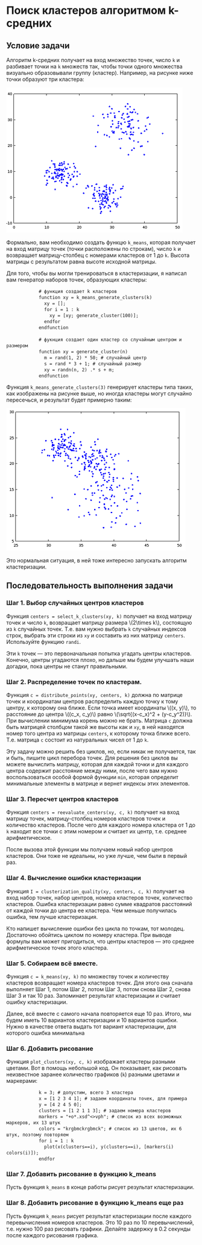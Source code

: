 # Поиск кластеров алгоритмом k-средних

## Условие задачи

Алгоритм k-средних получает на вход множество точек, число `k` и разбивает точки на `k` множеств так, чтобы точки одного множества визуально образовывали группу (кластер). Например, на рисунке ниже точки образуют три кластера:

![3 кластера](clusters1.png)

Формально, вам необходимо создать функцю `k_means`, которая получает на вход матрицу точек (точки расположены по строкам), число `k` и возвращает матрицу-столбец с номерами кластеров от 1 до `k`. Высота матрицы с результатом равна высоте исходной матрицы.

Для того, чтобы вы могли тренироваться в кластеризации, я написал вам генератор наборов точек, образующих кластеры:

                # функция создает k кластеров
                function xy = k_means_generate_clusters(k)
                  xy = [];
                  for i = 1 : k
                    xy = [xy; generate_cluster(100)];
                  endfor
                endfunction

                # фукнция создает один кластер со случайным центром и размером
                function xy = generate_cluster(n)
                  m = rand(1, 2) * 50; # случайный центр
                  s = rand * 3 + 1; # случайный размер
                  xy = randn(n, 2) .* s + m;
                endfunction
                
Функция `k_means_generate_clusters(3)` генерирует кластеры типа таких, как изображены на рисунке выше, но иногда кластеры могут случайно пересечься, и результат будет примерно таким:

![3 пересекающихся кластера](clusters2.png)

Это нормальная ситуация, в ней тоже интересно запускать алгоритм кластеризации.

## Последовательность выполнения задачи

### Шаг 1. Выбор случайных центров кластеров

Функция `centers = select_k_clusters(xy, k)` получает на вход матрицу точек и число `k`, возвращает матрицу размера \\(2\\times k\\), состоящую из `k` случайных точек. Т.е. вам нужно выбрать `k` случайных индексов строк, выбрать эти строки из `xy` и составить из них матрицу `centers`. Используйте функцию `randi`.

Эти `k` точек — это первоначальная попытка угадать центры кластеров. Конечно, центры угадаются плохо, но дальше мы будем улучшать наши догадки, пока центры не станут правильными.

### Шаг 2. Распределение точек по кластерам.

Функция `c = distribute_points(xy, centers, k)` должна по матрице точек и координатам центров распределить каждую точку к тому центру, к которому она ближе. Если точка имеет координаты \\((x, y)\\), то расстояние до центра \\((c_x, c_y)\\) равно \\(\\sqrt{(x-c_x)^2 + (y-c_y^2)}\\). При вычислении минимума корень можно не брать. Матрица `c` должна быть матрицей столбцом такой же высоты как и `xy`, в ней находятся номер того центра из матрицы `centers`, к которому точка ближе всего. Т.е. матрица `c` состоит из натуральных чисел от 1 до `k`.

Эту задачу можно решить без циклов, но, если никак не получается, так и быть, пишите цикл перебора точек. Для решения без циклов вы можете вычислить матрицу, которая для каждой точки и для каждого центра содержит расстояние между ними, после чего вам нужно воспользоваться особой формой функции `min`, которая определит минимальные элементы в матрице и вернет индексы этих элементов.

### Шаг 3. Пересчет центров кластеров

Функция `centers = reevaluate_centers(xy, c, k)` получает на вход матрицу точек, матрицу-столбец номеров кластеров точек и количество кластеров. После чего для каждого номера кластера от 1 до `k` находит все точки с этим номером и считает их центр, т.е. среднее арифметическое.

После вызова этой функции мы получаем новый набор центров кластеров. Они тоже не идеальны, но уже лучше, чем были в первый раз.

### Шаг 4. Вычисление ошибки кластеризации

Функция `I = clusterization_quality(xy, centers, c, k)` получает на вход набор точек, набор центров, номера кластеров точек, количество кластеров. Ошибка кластеризации равно сумме квадратов расстояний от каждой точки до центра ее кластера. Чем меньше получилась ошибка, тем лучше кластеризация.

Кто напишет вычисление ошибки без цикла по точкам, тот молодец. Достаточно обойтись циклом по номеру кластера. При выводе формулы вам может пригодиться, что центры кластеров — это среднее арифметическое точек этого кластера.

### Шаг 5. Собираем всё вместе.

Функция `c = k_means(xy, k)` по множеству точек и количеству кластеров возвращает номера кластеров точек. Для этого она сначала выполняет Шаг 1, потом Шаг 2, потом Шаг 3, потом снова Шаг 2, снова Шаг 3 и так 10 раз. Запоминает результат кластеризации и считает ошибку кластеризации.

Далее, всё вместе с самого начала повторяется еще 10 раз. Итого, мы будем иметь 10 вариантов кластеризации и 10 вариантов ошибки. Нужно в качестве ответа выдать тот вариант кластеризации, для которого ошибка минимальна

### Шаг 6. Добавить рисование

Функция `plot_clusters(xy, c, k)` изображает кластеры разными цветами. Вот в помощь небольшой код. Он показывает, как рисовать неизвестное заранее количество графиков (`k`) разными цветами и маркерами:

                k = 3; # допустим, всего 3 кластера
                x = [1 2 3 4 1]; # задаем координаты точек, для примера
                y = [4 2 4 5 0]; 
                clusters = [1 2 1 1 3]; # задаем номера кластеров
                markers = "+o*.xsd^<>vph"; # список из всех возможных маркеров, их 13 штук
                colors = "krgbmckrgbmck"; # список из 13 цветов, их 6 штук, поэтому повторяем
                for i = 1 : k
                  plot(x(clusters==i), y(clusters==i), [markers(i) colors(i)]);
                endfor
                
### Шаг 7. Добавить рисование в функцию k_means

Пусть функция `k_means` в конце работы рисует результат кластеризации.

### Шаг 8. Добавить рисование в функцию k_means еще раз

Пусть функция `k_means` рисует результат кластеризации после каждого перевычисления номеров кластеров. Это 10 раз по 10 перевычислений, т.е. нужно 100 раз рисовать графики. Делайте задержку в 0.2 секунды после каждого рисования графика.
